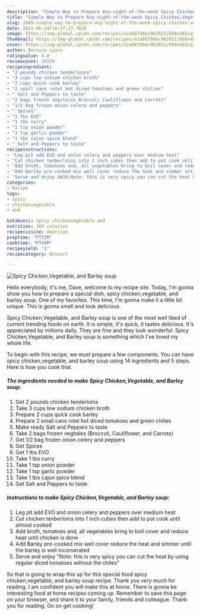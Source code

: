 ```yaml
---
description: "Simple Way to Prepare Any-night-of-the-week Spicy Chicken,Vegetable, and Barley soup"
title: "Simple Way to Prepare Any-night-of-the-week Spicy Chicken,Vegetable, and Barley soup"
slug: 1049-simple-way-to-prepare-any-night-of-the-week-spicy-chicken-vegetable-and-barley-soup
date: 2021-06-24T10:37:17.763Z
image: https://img-global.cpcdn.com/recipes/e2a68798ec962021/680x482cq70/spicy-chickenvegetable-and-barley-soup-recipe-main-photo.jpg
thumbnail: https://img-global.cpcdn.com/recipes/e2a68798ec962021/680x482cq70/spicy-chickenvegetable-and-barley-soup-recipe-main-photo.jpg
cover: https://img-global.cpcdn.com/recipes/e2a68798ec962021/680x482cq70/spicy-chickenvegetable-and-barley-soup-recipe-main-photo.jpg
author: Bernice Lyons
ratingvalue: 4.8
reviewcount: 34329
recipeingredient:
- "2 pounds chicken tenderloins"
- "3 cups low sodium chicken broth"
- "2 cups quick cook barley"
- "2 small cans rotel hot diced tomatoes and green chilies"
- " Salt and Peppers to taste"
- "2 bags frozen vegitales Broccoli Cauliflower and Carrots"
- "1/2 bag frozen onion celery and peppers"
- " Spices"
- "1 tbs EVO"
- "1 tbs curry"
- "1 tsp onion powder"
- "1 tsp garlic powder"
- "1 tbs cajun spice blend"
- " Salt and Peppers to taste"
recipeinstructions:
- "Leg pit add EVO and onion celery and peppers over medium heat"
- "Cut chicken tenberloins into 1 inch cubes then add to pot cook until almost cooked"
- "Add broth, tomatoes and, all vegetables bring to boil cover and reduce heat until chicken is done"
- "Add Barley pre-cooked mix well cover reduce the heat and simmer until the barley is well incoroerated"
- "Serve and enjoy &#34;Note: this is very spicy you can cut the heat by using regular diced tomatoes without the chiles&#34;"
categories:
- Recipe
tags:
- spicy
- chickenvegetable
- and

katakunci: spicy chickenvegetable and 
nutrition: 160 calories
recipecuisine: American
preptime: "PT33M"
cooktime: "PT49M"
recipeyield: "2"
recipecategory: Dessert

---
```



![Spicy Chicken,Vegetable, and Barley soup](https://img-global.cpcdn.com/recipes/e2a68798ec962021/680x482cq70/spicy-chickenvegetable-and-barley-soup-recipe-main-photo.jpg)

Hello everybody, it's me, Dave, welcome to my recipe site. Today, I'm gonna show you how to prepare a special dish, spicy chicken,vegetable, and barley soup. One of my favorites. This time, I'm gonna make it a little bit unique. This is gonna smell and look delicious.



Spicy Chicken,Vegetable, and Barley soup is one of the most well liked of current trending foods on earth. It is simple, it's quick, it tastes delicious. It's appreciated by millions daily. They are fine and they look wonderful. Spicy Chicken,Vegetable, and Barley soup is something which I've loved my whole life.


To begin with this recipe, we must prepare a few components. You can have spicy chicken,vegetable, and barley soup using 14 ingredients and 5 steps. Here is how you cook that.

<!--inarticleads1-->

##### The ingredients needed to make Spicy Chicken,Vegetable, and Barley soup:

1. Get 2 pounds chicken tenderloins
1. Take 3 cups low sodium chicken broth
1. Prepare 2 cups quick cook barley
1. Prepare 2 small cans rotel hot diced tomatoes and green chilies
1. Make ready  Salt and Peppers to taste
1. Take 2 bags frozen vegitales (Broccoli, Cauliflower, and Carrots)
1. Get 1/2 bag frozen onion celery and peppers
1. Get  Spices
1. Get 1 tbs EVO
1. Take 1 tbs curry
1. Take 1 tsp onion powder
1. Take 1 tsp garlic powder
1. Take 1 tbs cajun spice blend
1. Get  Salt and Peppers to taste




<!--inarticleads2-->

##### Instructions to make Spicy Chicken,Vegetable, and Barley soup:

1. Leg pit add EVO and onion celery and peppers over medium heat
1. Cut chicken tenberloins into 1 inch cubes then add to pot cook until almost cooked
1. Add broth, tomatoes and, all vegetables bring to boil cover and reduce heat until chicken is done
1. Add Barley pre-cooked mix well cover reduce the heat and simmer until the barley is well incoroerated
1. Serve and enjoy &#34;Note: this is very spicy you can cut the heat by using regular diced tomatoes without the chiles&#34;




So that is going to wrap this up for this special food spicy chicken,vegetable, and barley soup recipe. Thank you very much for reading. I am confident you will make this at home. There is gonna be interesting food at home recipes coming up. Remember to save this page on your browser, and share it to your family, friends and colleague. Thank you for reading. Go on get cooking!
